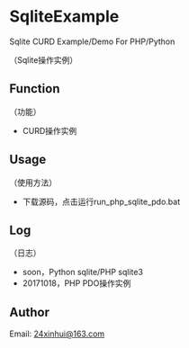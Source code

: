 # SqliteExample

Sqlite CURD Example/Demo For PHP/Python

（Sqlite操作实例）


## Function

（功能）
- CURD操作实例


## Usage

（使用方法）
- 下载源码，点击运行run_php_sqlite_pdo.bat


## Log

（日志）
- soon，Python sqlite/PHP sqlite3
- 20171018，PHP PDO操作实例


## Author

Email: 24xinhui@163.com